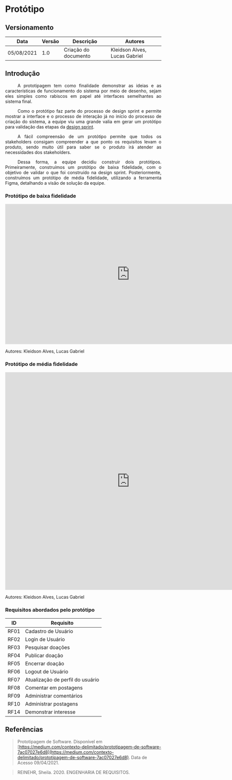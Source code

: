 # Protótipo

## Versionamento
| Data | Versão | Descrição | Autores |
| -------- | -------- | -------- | ---|
|   05/08/2021   |  1.0    |  Criação do documento    | Kleidson Alves, Lucas Gabriel

## Introdução

<div style="text-indent: 40px; text-align: justify">
<p>
A prototipagem tem como finalidade demonstrar as ideias e as características de funcionamento do sistema por meio de desenho, sejam eles simples como rabiscos em papel até interfaces semelhantes ao sistema final.
</p>
<p>
Como o protótipo faz parte do processo de design sprint e permite mostrar a interface e o processo de interação já no início do processo de criação do sistema,  a equipe viu uma grande valia em gerar um protótipo para validação das etapas da <a href="https://unbarqdsw2021-1.github.io/2021.1_G5_ProjetoDonner/pages/base/design_sprint/">design sprint</a>.
</p>
<p>
A fácil compreensão de um protótipo permite que todos os stakeholders consigam compreender a que ponto os requisitos levam o produto, sendo muito útil para saber se o produto irá atender as necessidades dos stakeholders.
</p>
<p>
Dessa forma, a equipe decidiu construir dois protótipos. Primeiramente, construímos um protótipo de baixa fidelidade, com o objetivo de validar o que foi construído na design sprint. Posteriormente, construímos um protótipo de média fidelidade, utilizando a ferramenta Figma, detalhando a visão de solução da equipe.
</p>
</div>

### Protótipo de baixa fidelidade

<iframe style="border: 1px solid rgba(0, 0, 0, 0.1);" width="800" height="450" src="https://www.figma.com/embed?embed_host=share&url=https%3A%2F%2Fwww.figma.com%2Ffile%2Fl2XQY72b0Klg78xvZd2QEb%2FDonner%3Fnode-id%3D0%253A1" allowfullscreen></iframe>


Autores: Kleidson Alves, Lucas Gabriel

### Protótipo de média fidelidade

<iframe style="border: 1px solid rgba(0, 0, 0, 0.1);" width="800" height="700" src="https://www.figma.com/embed?embed_host=share&url=https%3A%2F%2Fwww.figma.com%2Fproto%2Fl2XQY72b0Klg78xvZd2QEb%2FDonner%3Fnode-id%3D124%253A144%26scaling%3Dscale-down%26starting-point-node-id%3D124%253A144" allowfullscreen></iframe>

Autores: Kleidson Alves, Lucas Gabriel
### Requisitos abordados pelo protótipo
| ID | Requisito |
| -------- | -------- |
|RF01|Cadastro de Usuário
|RF02|Login de Usuário
|RF03|Pesquisar doações
|RF04|Publicar doação
|RF05|Encerrar doação
|RF06|Logout de Usuário
|RF07|Atualização de perfil do usuário
|RF08|Comentar em postagens
|RF09|Administrar comentários
|RF10|Administrar postagens
|RF14|Demonstrar interesse


## Referências
> Prototipagem de Software. Disponível em [https://medium.com/contexto-delimitado/prototipagem-de-software-7ac07027e6d8](https://medium.com/contexto-delimitado/prototipagem-de-software-7ac07027e6d8). Data de Acesso 09/04/2021.

> REINEHR, Sheila. 2020. ENGENHARIA DE REQUISITOS.




